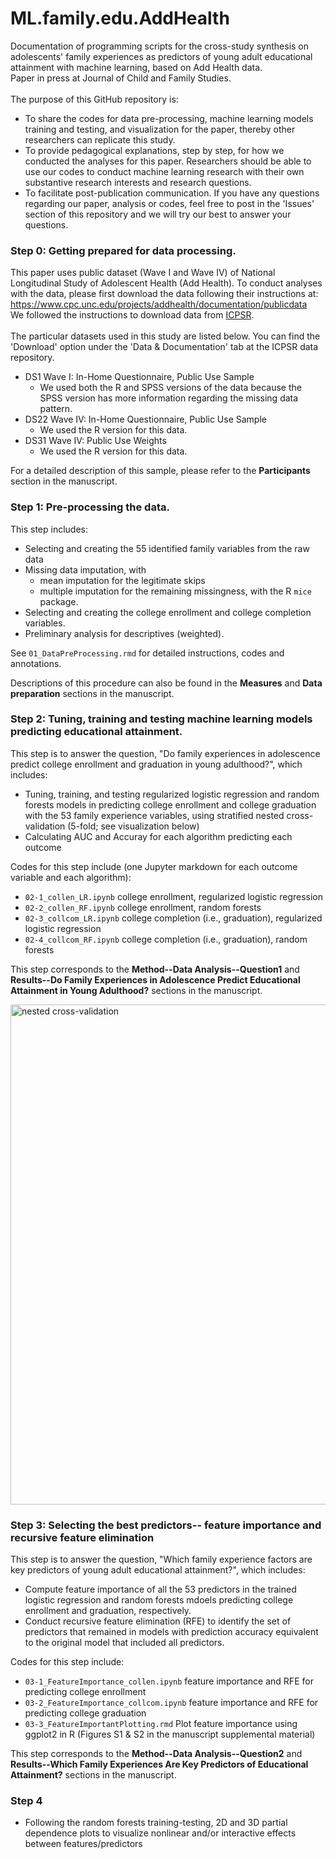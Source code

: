 # ML.family.edu.AddHealth
Documentation of programming scripts for the cross-study synthesis on adolescents' family experiences as predictors of young adult educational attainment with machine learning, based on Add Health data. <br>
Paper in press at Journal of Child and Family Studies. <br>
<br>
The purpose of this GitHub repository is:
* To share the codes for data pre-processing, machine learning models training and testing, and visualization for the paper, thereby other researchers can replicate this study.
* To provide pedagogical explanations, step by step, for how we conducted the analyses for this paper. Researchers should be able to use our codes to conduct machine learning research with their own substantive research interests and research questions.
* To facilitate post-publication communication. If you have any questions regarding our paper, analysis or codes, feel free to post in the 'Issues' section of this repository and we will try our best to answer your questions.

### Step 0: Getting prepared for data processing.
This paper uses public dataset (Wave I and Wave IV) of National Longitudinal Study of Adolescent Health (Add Health). To conduct analyses with the data, please first download the data following their instructions at: https://www.cpc.unc.edu/projects/addhealth/documentation/publicdata
<br>
We followed the instructions to download data from [ICPSR](https://www.icpsr.umich.edu/icpsrweb/ICPSR/studies/21600?archive=ICPSR&q=21600).
<br>
<br>
The particular datasets used in this study are listed below. You can find the 'Download' option under the 'Data & Documentation' tab at the ICPSR data repository.
* DS1 Wave I: In-Home Questionnaire, Public Use Sample
  * We used both the R and SPSS versions of the data because the SPSS version has more information regarding the missing data pattern.
* DS22 Wave IV: In-Home Questionnaire, Public Use Sample
  * We used the R version for this data.
* DS31 Wave IV: Public Use Weights
  * We used the R version for this data.

For a detailed description of this sample, please refer to the **Participants** section in the manuscript.
<br>

### Step 1: Pre-processing the data.
This step includes:
* Selecting and creating the 55 identified family variables from the raw data
* Missing data imputation, with
  * mean imputation for the legitimate skips
  * multiple imputation for the remaining missingness, with the R `mice` package.
* Selecting and creating the college enrollment and college completion variables.
* Preliminary analysis for descriptives (weighted).

See `01_DataPreProcessing.rmd` for detailed instructions, codes and annotations. <br>

Descriptions of this procedure can also be found in the **Measures** and **Data preparation** sections in the manuscript.
<br>

### Step 2: Tuning, training and testing machine learning models predicting educational attainment.
This step is to answer the question, "Do family experiences in adolescence predict college enrollment and graduation in young adulthood?", which includes:
* Tuning, training, and testing regularized logistic regression and random forests models in predicting college enrollment and college graduation with the 53 family experience variables, using stratified nested cross-validation (5-fold; see visualization below)
* Calculating AUC and Accuray for each algorithm predicting each outcome

Codes for this step include (one Jupyter markdown for each outcome variable and each algorithm):
* `02-1_collen_LR.ipynb` college enrollment, regularized logistic regression
* `02-2_collen_RF.ipynb` college enrollment, random forests
* `02-3_collcom_LR.ipynb` college completion (i.e., graduation), regularized logistic regression
* `02-4_collcom_RF.ipynb` college completion (i.e., graduation), random forests

This step corresponds to the **Method--Data Analysis--Question1** and **Results--Do Family Experiences in Adolescence Predict Educational Attainment in Young Adulthood?** sections in the manuscript.
<br>

<img src="https://github.com/xiaoransun/ML.family.edu.AddHealth/blob/master/visualization/nested%205-fold%20cross-validation.jpg" alt="nested cross-validation" width="800">

### Step 3: Selecting the best predictors-- feature importance and recursive feature elimination
This step is to answer the question, "Which family experience factors are key predictors of young adult educational attainment?", which includes:
* Compute feature importance of all the 53 predictors in the trained logistic regression and random forests mdoels predicting college enrollment and graduation, respectively.
* Conduct recursive feature elimination (RFE) to identify the set of predictors that remained in models with prediction accuracy equivalent to the original model that included all predictors. 

Codes for this step include:
* `03-1_FeatureImportance_collen.ipynb` feature importance and RFE for predicting college enrollment
* `03-2_FeatureImportance_collcom.ipynb` feature importance and RFE for predicting college graduation
* `03-3_FeatureImportantPlotting.rmd` Plot feature importance using ggplot2 in R (Figures S1 & S2 in the manuscript supplemental material)

This step corresponds to the **Method--Data Analysis--Question2** and **Results--Which Family Experiences Are Key Predictors of Educational Attainment?** sections in the manuscript.



### Step 4

* Following the random forests training-testing, 2D and 3D partial dependence plots to visualize nonlinear and/or interactive effects between features/predictors






